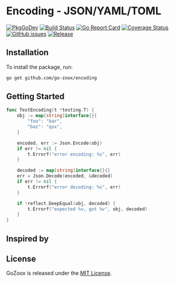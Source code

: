 # Encoding - JSON/YAML/TOML

[![PkgGoDev](https://pkg.go.dev/badge/github.com/go-zoox/encoding)](https://pkg.go.dev/github.com/go-zoox/encoding)
[![Build Status](https://github.com/go-zoox/encoding/actions/workflows/ci.yml/badge.svg?branch=master)](https://github.com/go-zoox/encoding/actions/workflows/ci.yml)
[![Go Report Card](https://goreportcard.com/badge/github.com/go-zoox/encoding)](https://goreportcard.com/report/github.com/go-zoox/encoding)
[![Coverage Status](https://coveralls.io/repos/github/go-zoox/encoding/badge.svg?branch=master)](https://coveralls.io/github/go-zoox/encoding?branch=master)
[![GitHub issues](https://img.shields.io/github/issues/go-zoox/encoding.svg)](https://github.com/go-zoox/encoding/issues)
[![Release](https://img.shields.io/github/tag/go-zoox/encoding.svg?label=Release)](https://github.com/go-zoox/encoding/releases)

## Installation
To install the package, run:
```bash
go get github.com/go-zoox/encoding
```

## Getting Started

```go
func TestEncoding(t *testing.T) {
	obj := map[string]interface{}{
		"foo": "bar",
		"baz": "qux",
	}

	encoded, err := Json.Encode(obj)
	if err != nil {
		t.Errorf("error encoding: %s", err)
	}

	decoded := map[string]interface{}{}
	err = Json.Decode(encoded, &decoded)
	if err != nil {
		t.Errorf("error decoding: %s", err)
	}

	if !reflect.DeepEqual(obj, decoded) {
		t.Errorf("expected %v, got %v", obj, decoded)
	}
}
```

## Inspired by

## License
GoZoox is released under the [MIT License](./LICENSE).